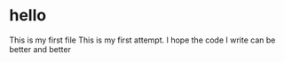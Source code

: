 # hello
This is my first file
This is my first attempt. I hope the code I write can be better and better
